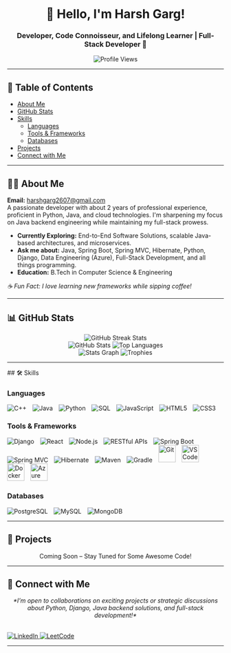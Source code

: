 <h1 align="center"> 
  👋 Hello, I'm Harsh Garg!
</h1>

<h3 align="center"> 
  Developer, Code Connoisseur, and Lifelong Learner | Full-Stack Developer 🚀
</h3>

<p align="center">
  <img src="https://komarev.com/ghpvc/?username=Harsh2607&label=Profile%20Views&color=0e75b6&style=flat-square" alt="Profile Views"/>
</p>

<hr>

## 📑 Table of Contents
- [About Me](#-about-me)
- [GitHub Stats](#-github-stats)
- [Skills](#-skills)
  - [Languages](#languages)
  - [Tools & Frameworks](#tools--frameworks)
  - [Databases](#databases)
- [Projects](#-projects)
- [Connect with Me](#-connect-with-me)

<hr>

## 👨‍💻 About Me
**Email:** [harshgarg2607@gmail.com](mailto:harshgarg2607@gmail.com)  
A passionate developer with about 2 years of professional experience, proficient in Python, Java, and cloud technologies. I'm sharpening my focus on Java backend engineering while maintaining my full-stack prowess.

- **Currently Exploring:** End-to-End Software Solutions, scalable Java-based architectures, and microservices.
- **Ask me about:** Java, Spring Boot, Spring MVC, Hibernate, Python, Django, Data Engineering (Azure), Full-Stack Development, and all things programming.
- **Education:** B.Tech in Computer Science & Engineering

<div align="left">
  <i>☕ Fun Fact: I love learning new frameworks while sipping coffee!</i>
</div>

<hr>

## 📊 GitHub Stats
<p align="center">
  <img src="https://github-readme-streak-stats.herokuapp.com?user=Harsh2607&theme=gruvbox-duo" alt="GitHub Streak Stats"/>
  <br>
  <img src="https://github-readme-stats.vercel.app/api?username=Harsh2607&show_icons=true&theme=radical" alt="GitHub Stats" />
  <img src="https://github-readme-stats.vercel.app/api/top-langs/?username=Harsh2607&layout=compact&theme=radical" alt="Top Languages" />
  <br>
  <img src="https://github-profile-summary-cards.vercel.app/api/cards/profile-details?username=Harsh2607&theme=radical&hide_border=true" alt="Stats Graph" />
  <img src="https://github-profile-trophy.vercel.app/?username=Harsh2607&theme=onedark&margin-w=15&margin-h=15" alt="Trophies" />
</p>

<hr>
## 🛠️ Skills

### Languages
<p align="left">
  <img src="https://img.shields.io/badge/C++-00599C?style=for-the-badge&logo=c%2B%2B&logoColor=white" alt="C++" title="C++" style="margin-right: 10px;"/>
  <img src="https://img.shields.io/badge/Java-ED8B00?style=for-the-badge&logo=java&logoColor=white" alt="Java" title="Java" style="margin-right: 10px;"/>
  <img src="https://img.shields.io/badge/Python-3776AB?style=for-the-badge&logo=python&logoColor=white" alt="Python" title="Python" style="margin-right: 10px;"/>
  <img src="https://img.shields.io/badge/SQL-CC2927?style=for-the-badge&logo=microsoft-sql-server&logoColor=white" alt="SQL" title="SQL" style="margin-right: 10px;"/>
  <img src="https://img.shields.io/badge/JavaScript-F7DF1E?style=for-the-badge&logo=javascript&logoColor=black" alt="JavaScript" title="JavaScript" style="margin-right: 10px;"/>
  <img src="https://img.shields.io/badge/HTML5-E34F26?style=for-the-badge&logo=html5&logoColor=white" alt="HTML5" title="HTML5" style="margin-right: 10px;"/>
  <img src="https://img.shields.io/badge/CSS3-1572B6?style=for-the-badge&logo=css3&logoColor=white" alt="CSS3" title="CSS3"/>
</p>

### Tools & Frameworks
<p align="left">
  <img src="https://img.shields.io/badge/Django-092E20?style=for-the-badge&logo=django&logoColor=white" alt="Django" title="Django" style="margin-right: 10px;"/>
  <img src="https://img.shields.io/badge/React-61DAFB?style=for-the-badge&logo=react&logoColor=black" alt="React" title="React" style="margin-right: 10px;"/>
  <img src="https://img.shields.io/badge/Node.js-339933?style=for-the-badge&logo=nodedotjs&logoColor=white" alt="Node.js" title="Node.js" style="margin-right: 10px;"/>
  <img src="https://img.shields.io/badge/REST-02569B?style=for-the-badge&logo=rest&logoColor=white" alt="RESTful APIs" title="RESTful APIs" style="margin-right: 10px;"/>
  <!-- Java Tech -->
  <img src="https://img.shields.io/badge/Spring%20Boot-6DB33F?style=for-the-badge&logo=springboot&logoColor=white" alt="Spring Boot" title="Spring Boot" style="margin-right: 10px;"/>
  <img src="https://img.shields.io/badge/Spring%20MVC-6DB33F?style=for-the-badge&logo=spring&logoColor=white" alt="Spring MVC" title="Spring MVC" style="margin-right: 10px;"/>
  <img src="https://img.shields.io/badge/Hibernate-59666C?style=for-the-badge&logo=hibernate&logoColor=white" alt="Hibernate" title="Hibernate" style="margin-right: 10px;"/>
  <img src="https://img.shields.io/badge/Maven-C71A36?style=for-the-badge&logo=apache-maven&logoColor=white" alt="Maven" title="Maven" style="margin-right: 10px;"/>
  <img src="https://img.shields.io/badge/Gradle-02303A?style=for-the-badge&logo=gradle&logoColor=white" alt="Gradle" title="Gradle" style="margin-right: 10px;"/>
  <!-- Additional Tools -->
  <img src="https://www.vectorlogo.zone/logos/git-scm/git-scm-icon.svg" alt="Git" title="Git" width="40" height="40" style="margin-right: 10px;"/>
  <img src="https://www.vectorlogo.zone/logos/visualstudio_code/visualstudio_code-icon.svg" alt="VSCode" title="VSCode" width="40" height="40" style="margin-right: 10px;"/>
  <img src="https://www.vectorlogo.zone/logos/docker/docker-icon.svg" alt="Docker" title="Docker" width="40" height="40" style="margin-right: 10px;"/>
  <img src="https://www.vectorlogo.zone/logos/microsoft_azure/microsoft_azure-icon.svg" alt="Azure" title="Azure" width="40" height="40" style="margin-right: 10px;"/>
</p>

### Databases
<p align="left">
  <img src="https://img.shields.io/badge/PostgreSQL-336791?style=for-the-badge&logo=postgresql&logoColor=white" alt="PostgreSQL" title="PostgreSQL" style="margin-right: 10px;"/>
  <img src="https://img.shields.io/badge/MySQL-4479A1?style=for-the-badge&logo=mysql&logoColor=white" alt="MySQL" title="MySQL" style="margin-right: 10px;"/>
  <img src="https://img.shields.io/badge/MongoDB-47A248?style=for-the-badge&logo=mongodb&logoColor=white" alt="MongoDB" title="MongoDB"/>
</p>

<hr>

## 🚀 Projects
<div align="center">
  <p>Coming Soon – Stay Tuned for Some Awesome Code!</p>
</div>

<hr>

## 🤝 Connect with Me
<div align="center">
  <i>*I’m open to collaborations on exciting projects or strategic discussions about Python, Django, Java backend solutions, and full-stack development!*</i>
</div>
<br>
<p align="left">
  <a href="https://www.linkedin.com/in/harshgarg17542607/" target="_blank">
    <img src="https://img.shields.io/badge/LinkedIn-0077B5?style=for-the-badge&logo=linkedin&logoColor=white" alt="LinkedIn" title="LinkedIn"/>
  </a>
  <a href="https://leetcode.com/HARSH_GARG/" target="_blank">
    <img src="https://img.shields.io/badge/LeetCode-FFA116?style=for-the-badge&logo=leetcode&logoColor=black" alt="LeetCode" title="LeetCode"/>
  </a>
</p>

<hr>
